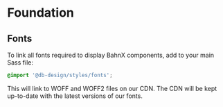 # Foundation

## Fonts

To link all fonts required to display BahnX components, add to your main Sass file:

```scss
@import '@db-design/styles/fonts';
```

This will link to WOFF and WOFF2 files on our CDN. The CDN will be kept up-to-date with the latest versions of our fonts.

